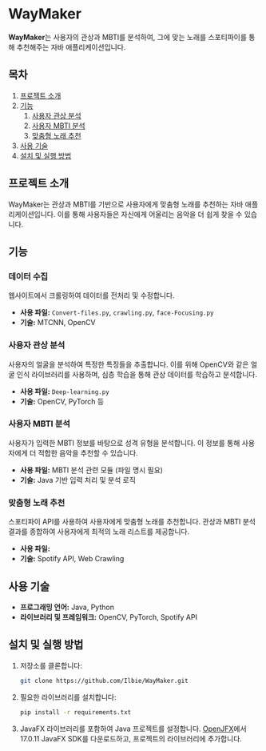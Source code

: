 # WayMaker

**WayMaker**는 사용자의 관상과 MBTI를 분석하여, 그에 맞는 노래를 스포티파이를 통해 추천해주는 자바 애플리케이션입니다.

## 목차
1. [프로젝트 소개](#프로젝트-소개)
2. [기능](#기능)
    1. [사용자 관상 분석](#사용자-관상-분석)
    2. [사용자 MBTI 분석](#사용자-mbti-분석)
    3. [맞춤형 노래 추천](#맞춤형-노래-추천)
3. [사용 기술](#사용-기술)
4. [설치 및 실행 방법](#설치-및-실행-방법)

## 프로젝트 소개
WayMaker는 관상과 MBTI를 기반으로 사용자에게 맞춤형 노래를 추천하는 자바 애플리케이션입니다. 이를 통해 사용자들은 자신에게 어울리는 음악을 더 쉽게 찾을 수 있습니다.

## 기능

### 데이터 수집
웹사이트에서 크롤링하여 데이터를 전처리 및 수정합니다.
- **사용 파일:** `Convert-files.py`, `crawling.py`, `face-Focusing.py`
- **기술:** MTCNN, OpenCV

### 사용자 관상 분석
사용자의 얼굴을 분석하여 특정한 특징들을 추출합니다. 이를 위해 OpenCV와 같은 얼굴 인식 라이브러리를 사용하며, 심층 학습을 통해 관상 데이터를 학습하고 분석합니다.
- **사용 파일:** `Deep-learning.py`
- **기술:** OpenCV, PyTorch 등

### 사용자 MBTI 분석
사용자가 입력한 MBTI 정보를 바탕으로 성격 유형을 분석합니다. 이 정보를 통해 사용자에게 더 적합한 음악을 추천할 수 있습니다.
- **사용 파일:** MBTI 분석 관련 모듈 (파일 명시 필요)
- **기술:** Java 기반 입력 처리 및 분석 로직

### 맞춤형 노래 추천
스포티파이 API를 사용하여 사용자에게 맞춤형 노래를 추천합니다. 관상과 MBTI 분석 결과를 종합하여 사용자에게 최적의 노래 리스트를 제공합니다.
- **사용 파일:** 
- **기술:** Spotify API, Web Crawling

## 사용 기술
- **프로그래밍 언어:** Java, Python
- **라이브러리 및 프레임워크:** OpenCV, PyTorch, Spotify API

## 설치 및 실행 방법
1. 저장소를 클론합니다:
    ```sh
    git clone https://github.com/Ilbie/WayMaker.git
    ```

2. 필요한 라이브러리를 설치합니다:
    ```sh
    pip install -r requirements.txt
    ```
3. JavaFX 라이브러리를 포함하여 Java 프로젝트를 설정합니다. [OpenJFX](https://openjfx.io)에서 17.0.11 JavaFX SDK를 다운로드하고, 프로젝트의 라이브러리에 추가합니다.

